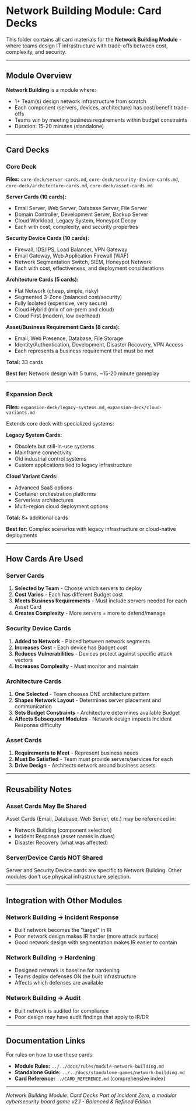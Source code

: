 # Network Building Module: Card Decks

This folder contains all card materials for the **Network Building Module** - where teams design IT infrastructure with trade-offs between cost, complexity, and security.

---

## Module Overview

**Network Building** is a module where:
- 1+ Team(s) design network infrastructure from scratch
- Each component (servers, devices, architecture) has cost/benefit trade-offs
- Teams win by meeting business requirements within budget constraints
- Duration: 15-20 minutes (standalone)

---

## Card Decks

### Core Deck
**Files:** `core-deck/server-cards.md`, `core-deck/security-device-cards.md`, `core-deck/architecture-cards.md`, `core-deck/asset-cards.md`

**Server Cards (10 cards):**
- Email Server, Web Server, Database Server, File Server
- Domain Controller, Development Server, Backup Server
- Cloud Workload, Legacy System, Honeypot Decoy
- Each with cost, complexity, and security properties

**Security Device Cards (10 cards):**
- Firewall, IDS/IPS, Load Balancer, VPN Gateway
- Email Gateway, Web Application Firewall (WAF)
- Network Segmentation Switch, SIEM, Honeypot Network
- Each with cost, effectiveness, and deployment considerations

**Architecture Cards (5 cards):**
- Flat Network (cheap, simple, risky)
- Segmented 3-Zone (balanced cost/security)
- Fully Isolated (expensive, very secure)
- Cloud Hybrid (mix of on-prem and cloud)
- Cloud First (modern, low overhead)

**Asset/Business Requirement Cards (8 cards):**
- Email, Web Presence, Database, File Storage
- Identity/Authentication, Development, Disaster Recovery, VPN Access
- Each represents a business requirement that must be met

**Total:** 33 cards

**Best for:** Network design with 5 turns, ~15-20 minute gameplay

---

### Expansion Deck
**Files:** `expansion-deck/legacy-systems.md`, `expansion-deck/cloud-variants.md`

Extends core deck with specialized systems:

**Legacy System Cards:**
- Obsolete but still-in-use systems
- Mainframe connectivity
- Old industrial control systems
- Custom applications tied to legacy infrastructure

**Cloud Variant Cards:**
- Advanced SaaS options
- Container orchestration platforms
- Serverless architectures
- Multi-region cloud deployment options

**Total:** 8+ additional cards

**Best for:** Complex scenarios with legacy infrastructure or cloud-native deployments

---

## How Cards Are Used

### Server Cards
1. **Selected by Team** - Choose which servers to deploy
2. **Cost Varies** - Each has different Budget cost
3. **Meets Business Requirements** - Must include servers needed for each Asset Card
4. **Creates Complexity** - More servers = more to defend/manage

### Security Device Cards
1. **Added to Network** - Placed between network segments
2. **Increases Cost** - Each device has Budget cost
3. **Reduces Vulnerabilities** - Devices protect against specific attack vectors
4. **Increases Complexity** - Must monitor and maintain

### Architecture Cards
1. **One Selected** - Team chooses ONE architecture pattern
2. **Shapes Network Layout** - Determines server placement and communication
3. **Sets Budget Constraints** - Architecture determines available Budget
4. **Affects Subsequent Modules** - Network design impacts Incident Response difficulty

### Asset Cards
1. **Requirements to Meet** - Represent business needs
2. **Must Be Satisfied** - Team must provide servers/services for each
3. **Drive Design** - Architects network around business assets

---

## Reusability Notes

### Asset Cards May Be Shared
Asset Cards (Email, Database, Web Server, etc.) may be referenced in:
- Network Building (component selection)
- Incident Response (asset names in clues)
- Disaster Recovery (what was affected)

### Server/Device Cards NOT Shared
Server and Security Device cards are specific to Network Building. Other modules don't use physical infrastructure selection.

---

## Integration with Other Modules

### Network Building → Incident Response
- Built network becomes the "target" in IR
- Poor network design makes IR harder (more attack surface)
- Good network design with segmentation makes IR easier to contain

### Network Building → Hardening
- Designed network is baseline for hardening
- Teams deploy defenses ON the built infrastructure
- Affects which defenses are available

### Network Building → Audit
- Built network is audited for compliance
- Poor design may have audit findings that apply to IR/DR

---

## Documentation Links

For rules on how to use these cards:
- **Module Rules:** `../../docs/rules/module-network-building.md`
- **Standalone Guide:** `../../docs/standalone-games/network-building.md`
- **Card Reference:** `../CARD_REFERENCE.md` (comprehensive index)

---

*Network Building Module: Card Decks*
*Part of Incident Zero, a modular cybersecurity board game*
*v2.1 - Balanced & Refined Edition*
